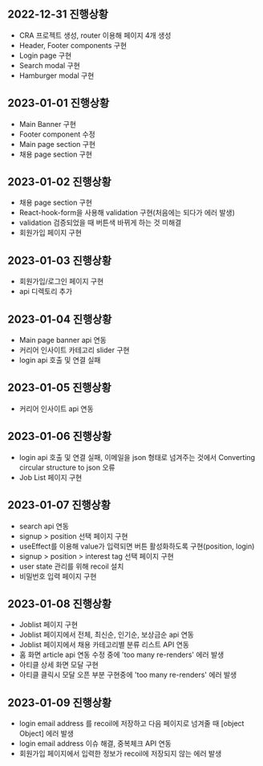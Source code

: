 ## 2022-12-31 진행상황
- CRA 프로젝트 생성, router 이용해 페이지 4개 생성
- Header, Footer components 구현
- Login page 구현
- Search modal 구현
- Hamburger modal 구현

## 2023-01-01 진행상황
- Main Banner 구현
- Footer component 수정
- Main page section 구현
- 채용 page section 구현

## 2023-01-02 진행상황
- 채용 page section 구현
- React-hook-form을 사용해 validation 구현(처음에는 되다가 에러 발생)
- validation 검증되었을 때 버튼색 바뀌게 하는 것 미해결
- 회원가입 페이지 구현

## 2023-01-03 진행상황
- 회원가입/로그인 페이지 구현
- api 디렉토리 추가

## 2023-01-04 진행상황
- Main page banner api 연동
- 커리어 인사이트 카테고리 slider 구현
- login api 호출 및 연결 실패

## 2023-01-05 진행상황
- 커리어 인사이트 api 연동

## 2023-01-06 진행상황
- login api 호출 및 연결 실패, 이메일을 json 형태로 넘겨주는 것에서 Converting circular structure to json 오류
- Job List 페이지 구현

## 2023-01-07 진행상황
- search api 연동
- signup > position 선택 페이지 구현
- useEffect를 이용해 value가 입력되면 버튼 활성화하도록 구현(position, login)
- signup > position > interest tag 선택 페이지 구현
- user state 관리를 위해 recoil 설치
- 비밀번호 입력 페이지 구현

## 2023-01-08 진행상황
- Joblist 페이지 구현
- Joblist 페이지에서 전체, 최신순, 인기순, 보상금순 api 연동
- Joblist 페이지에서 채용 카테고리별 분류 리스트 API 연동
- 홈 화면 article api 연동 수정 중에 'too many re-renders' 에러 발생
- 아티클 상세 화면 모달 구현
- 아티클 클릭시 모달 오픈 부분 구현중에 'too many re-renders' 에러 발생

## 2023-01-09 진행상황
- login email address 를 recoil에 저장하고 다음 페이지로 넘겨줄 때 [object Object] 에러 발생
- login email address 이슈 해결, 중복체크 API 연동
- 회원가입 페이지에서 입력한 정보가 recoil에 저장되지 않는 에러 발생
